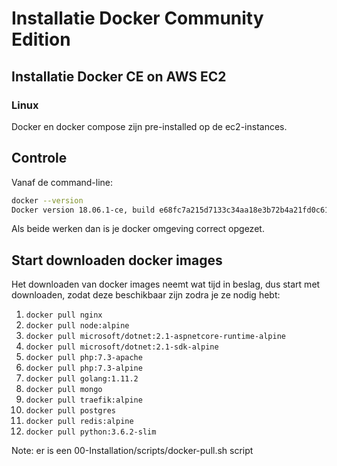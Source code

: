 Installatie Docker Community Edition
====================================

Installatie Docker CE on AWS EC2
--------------------------------

### Linux

Docker en docker compose zijn pre-installed op de ec2-instances.

Controle
--------

Vanaf de command-line:

```bash
docker --version
Docker version 18.06.1-ce, build e68fc7a215d7133c34aa18e3b72b4a21fd0c6136
```

Als beide werken dan is je docker omgeving correct opgezet.

Start downloaden docker images
-------------------------------

Het downloaden van docker images neemt wat tijd in beslag, dus start met downloaden, zodat deze beschikbaar zijn zodra je ze nodig hebt:

1. `docker pull nginx`
2. `docker pull node:alpine`
3. `docker pull microsoft/dotnet:2.1-aspnetcore-runtime-alpine`
4. `docker pull microsoft/dotnet:2.1-sdk-alpine`
5. `docker pull php:7.3-apache`
6. `docker pull php:7.3-alpine`
7. `docker pull golang:1.11.2`
8. `docker pull mongo`
9. `docker pull traefik:alpine`
10. `docker pull postgres`
11. `docker pull redis:alpine`
12. `docker pull python:3.6.2-slim`

Note: er is een 00-Installation/scripts/docker-pull.sh script